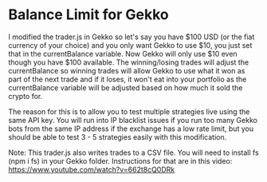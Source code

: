 # Balance Limit for Gekko

I modified the trader.js in Gekko so let's say you have $100 USD (or the fiat currency of your choice) 
and you only want Gekko to use $10, you just set that in the currentBalance variable. Now Gekko will only 
use $10 even though you have $100 available. The winning/losing trades will adjust the currentBalance so
winning trades will allow Gekko to use what it won as part of the next trade and if it loses, it won't
eat into your portfolio as the currentBalance variable will be adjusted based on how much it sold the
crypto for.

The reason for this is to allow you to test multiple strategies live using the same API key. You will
run into IP blacklist issues if you run too many Gekko bots from the same IP address if the exchange
has a low rate limit, but you should be able to test 3 - 5 strategies easily with this modification.

Note: This trader.js also writes trades to a CSV file. You will need to install fs (npm i fs) in your
Gekko folder. Instructions for that are in this video: https://www.youtube.com/watch?v=662t8cQ0DRk
